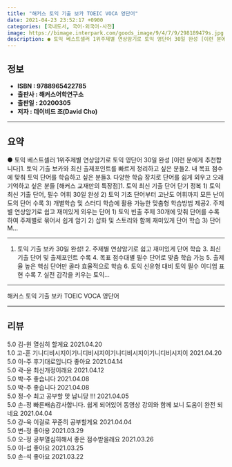 ```yaml
---
title: "해커스 토익 기출 보카 TOEIC VOCA 영단어"
date: 2021-04-23 23:52:17 +0900
categories: [국내도서, 국어-외국어-사전]
image: https://bimage.interpark.com/goods_image/9/4/7/9/298189479s.jpg
description: ● 토익 베스트셀러 1위주제별 연상암기로 토익 영단어 30일 완성 [이런 분에게 추천합니다]1. 토익 기출 보카와 최신 출제포인트를 빠르게 정리하고 싶은 분들2. 내 목표 점수에 맞춰 토익 단어를 학습하고 싶은 분들3. 다양한 학습 장치로 단어를 쉽게 외우고 오래 기억하고 싶은 분들
---
```


## **정보**

- **ISBN : 9788965422785**
- **출판사 : 해커스어학연구소**
- **출판일 : 20200305**
- **저자 : 데이비드 조(David Cho)**

------



## **요약**

●  토익 베스트셀러 1위주제별 연상암기로 토익 영단어 30일 완성 [이런 분에게 추천합니다]1. 토익 기출 보카와 최신 출제포인트를 빠르게 정리하고 싶은 분들2. 내 목표 점수에 맞춰 토익 단어를 학습하고 싶은 분들3. 다양한 학습 장치로 단어를 쉽게 외우고 오래 기억하고 싶은 분들 [해커스 교재만의 특장점]1. 토익 최신 기출 단어 단기 정복 1) 토익 최신 기출 단어, 필수 어휘 30일 완성 2) 토익 기초 단어부터 고난도 어휘까지 모든 난이도의 단어 수록 3) 개별학습 및 스터디 학습에 활용 가능한 맞춤형 학습방법 제공2. 주제별 연상암기로 쉽고 재미있게 외우는 단어 1) 토익 빈출 주제 30개에 맞춰 단어를 수록하여 주제별로 묶어서 쉽게 암기 2) 삽화 및 스토리와 함께 재미있게 단어 학습 3) 단어 M...

------

1. 토익 기출 보카 30일 완성!  2. 주제별 연상암기로 쉽고 재미있게 단어 학습  3. 최신 기출 단어 및 출제포인트 수록  4. 목표 점수대별 필수 단어로 맞춤 학습 가능  5. 출제율 높은 핵심 단어만 골라 효율적으로 학습  6. 토익 신유형 대비  토익 필수 이디엄 표현  수록  7. 실전 감각을 키우는 토익... 

------


해커스 토익 기출 보카 TOEIC VOCA 영단어 

------


## **리뷰** 

5.0 김-원 열심히 할게요  2021.04.20 <br/>1.0 고-훈 기니디비시지이기니디비시지이기니디비시지이기니디비시지이  2021.04.20 <br/>5.0 이-주 후기대로입니다 좋아요 2021.04.14 <br/>5.0 곽-윤 최신개정이래요 2021.04.12 <br/>5.0 박-주 좋습니다 2021.04.08 <br/>5.0 박-주 좋습니다 2021.04.08 <br/>5.0 정-수 최고 공부할 맛 납니당 !!!  2021.04.05 <br/>5.0 손-정 빠른배솜감사합니다. 쉽게 되어있어  동영상 강의와 함께 보니 도움이 완전 되네요 2021.04.04 <br/>5.0 강-욱 이걸로 꾸준히 공부할게요 2021.04.04 <br/>5.0 변-정 좋아용 2021.03.29 <br/>5.0 오-정 공부열심히해서 좋은 점수받을래요 2021.03.26 <br/>5.0 이-섭 좋아요 2021.03.25 <br/>5.0 손-석 좋아요 2021.03.22 <br/>